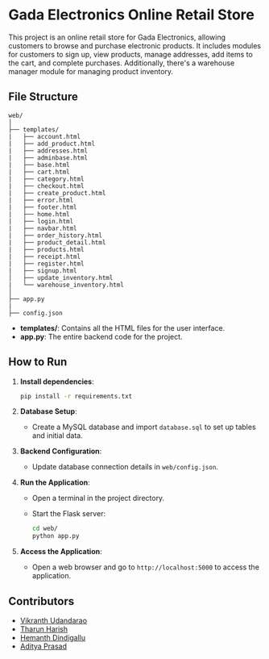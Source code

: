 # Gada Electronics Online Retail Store

This project is an online retail store for Gada Electronics, allowing customers to browse and purchase electronic products.
It includes modules for customers to sign up, view products, manage addresses, add items to the cart, and complete purchases.
Additionally, there's a warehouse manager module for managing product inventory.

## File Structure

```
web/
│
├── templates/
|   ├── account.html
|   ├── add_product.html
|   ├── addresses.html
|   ├── adminbase.html
|   ├── base.html
|   ├── cart.html
|   ├── category.html
|   ├── checkout.html
|   ├── create_product.html
|   ├── error.html
|   ├── footer.html
|   ├── home.html
|   ├── login.html
|   ├── navbar.html
|   ├── order_history.html
|   ├── product_detail.html
|   ├── products.html
|   ├── receipt.html
|   ├── register.html
|   ├── signup.html
│   ├── update_inventory.html
|   └── warehouse_inventory.html
│
├── app.py
|
├── config.json
```

- **templates/**: Contains all the HTML files for the user interface.
- **app.py**: The entire backend code for the project.

## How to Run

1. **Install dependencies**:
    ```bash
    pip install -r requirements.txt
    ```

1. **Database Setup**:
   - Create a MySQL database and import `database.sql` to set up tables and initial data.

2. **Backend Configuration**:
   - Update database connection details in `web/config.json`.

3. **Run the Application**:
   - Open a terminal in the project directory.
   - Start the Flask server:

     ```bash
     cd web/
     python app.py
     ```

4. **Access the Application**:
   - Open a web browser and go to `http://localhost:5000` to access the application.

## Contributors

- [Vikranth Udandarao](https://github.com/Vikranth3140)
- [Tharun Harish](https://github.com/Tharun-Ninja)
- [Hemanth Dindigallu](https://github.com/hemanthdindigallu)
- [Aditya Prasad](https://github.com/adi1705tuktuk)